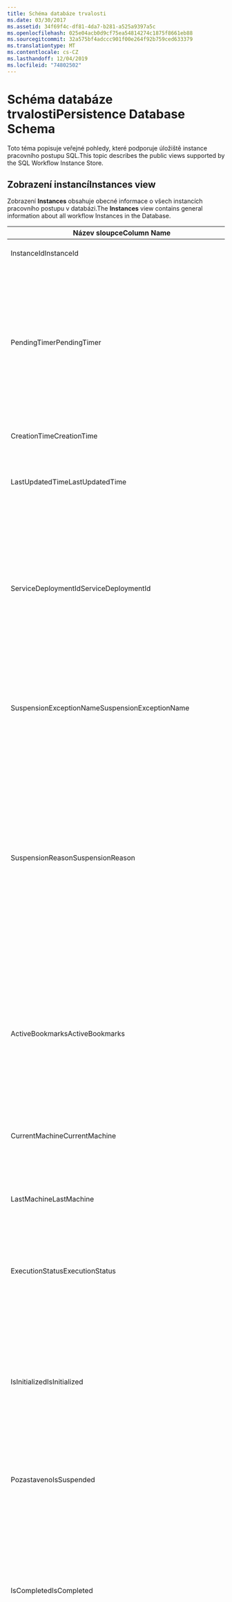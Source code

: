 ```yaml
---
title: Schéma databáze trvalosti
ms.date: 03/30/2017
ms.assetid: 34f69f4c-df81-4da7-b281-a525a9397a5c
ms.openlocfilehash: 025e04acb0d9cf75ea54814274c1875f8661eb88
ms.sourcegitcommit: 32a575bf4adccc901f00e264f92b759ced633379
ms.translationtype: MT
ms.contentlocale: cs-CZ
ms.lasthandoff: 12/04/2019
ms.locfileid: "74802502"
---
```

# <a name="persistence-database-schema"></a><span data-ttu-id="5fab0-102">Schéma databáze trvalosti</span><span class="sxs-lookup"><span data-stu-id="5fab0-102">Persistence Database Schema</span></span>
<span data-ttu-id="5fab0-103">Toto téma popisuje veřejné pohledy, které podporuje úložiště instance pracovního postupu SQL.</span><span class="sxs-lookup"><span data-stu-id="5fab0-103">This topic describes the public views supported by the SQL Workflow Instance Store.</span></span>  
  
## <a name="instances-view"></a><span data-ttu-id="5fab0-104">Zobrazení instancí</span><span class="sxs-lookup"><span data-stu-id="5fab0-104">Instances view</span></span>  
 <span data-ttu-id="5fab0-105">Zobrazení **Instances** obsahuje obecné informace o všech instancích pracovního postupu v databázi.</span><span class="sxs-lookup"><span data-stu-id="5fab0-105">The **Instances** view contains general information about all workflow Instances in the Database.</span></span>  
  
|<span data-ttu-id="5fab0-106">Název sloupce</span><span class="sxs-lookup"><span data-stu-id="5fab0-106">Column Name</span></span>|<span data-ttu-id="5fab0-107">Typ sloupce</span><span class="sxs-lookup"><span data-stu-id="5fab0-107">Column Type</span></span>|<span data-ttu-id="5fab0-108">Popis</span><span class="sxs-lookup"><span data-stu-id="5fab0-108">Description</span></span>|  
|-----------------|-----------------|-----------------|  
|<span data-ttu-id="5fab0-109">InstanceId</span><span class="sxs-lookup"><span data-stu-id="5fab0-109">InstanceId</span></span>|<span data-ttu-id="5fab0-110">uniqueidentifier</span><span class="sxs-lookup"><span data-stu-id="5fab0-110">UniqueIdentifier</span></span>|<span data-ttu-id="5fab0-111">ID instance pracovního postupu</span><span class="sxs-lookup"><span data-stu-id="5fab0-111">The ID of a workflow instance.</span></span>|  
|<span data-ttu-id="5fab0-112">PendingTimer</span><span class="sxs-lookup"><span data-stu-id="5fab0-112">PendingTimer</span></span>|<span data-ttu-id="5fab0-113">Datum a čas</span><span class="sxs-lookup"><span data-stu-id="5fab0-113">DateTime</span></span>|<span data-ttu-id="5fab0-114">Indikuje, že je pracovní postup zablokovaný u aktivity zpoždění a bude obnoven po vypršení platnosti časovače.</span><span class="sxs-lookup"><span data-stu-id="5fab0-114">Indicates that the workflow is blocked on a Delay activity and will be resumed after the timer expires.</span></span> <span data-ttu-id="5fab0-115">Tato hodnota může být null, pokud pracovní postup není blokovaný čekáním na vypršení platnosti časovače.</span><span class="sxs-lookup"><span data-stu-id="5fab0-115">This value can be null if the workflow is not blocked waiting on a timer to expire.</span></span>|  
|<span data-ttu-id="5fab0-116">CreationTime</span><span class="sxs-lookup"><span data-stu-id="5fab0-116">CreationTime</span></span>|<span data-ttu-id="5fab0-117">Datum a čas</span><span class="sxs-lookup"><span data-stu-id="5fab0-117">DateTime</span></span>|<span data-ttu-id="5fab0-118">Určuje, kdy byl pracovní postup vytvořen.</span><span class="sxs-lookup"><span data-stu-id="5fab0-118">Indicates when the workflow was created.</span></span>|  
|<span data-ttu-id="5fab0-119">LastUpdatedTime</span><span class="sxs-lookup"><span data-stu-id="5fab0-119">LastUpdatedTime</span></span>|<span data-ttu-id="5fab0-120">Datum a čas</span><span class="sxs-lookup"><span data-stu-id="5fab0-120">DateTime</span></span>|<span data-ttu-id="5fab0-121">Označuje čas, kdy byl pracovní postup naposledy trvale uložen do databáze.</span><span class="sxs-lookup"><span data-stu-id="5fab0-121">Indicates the last time that the workflow was persisted to the database.</span></span>|  
|<span data-ttu-id="5fab0-122">ServiceDeploymentId</span><span class="sxs-lookup"><span data-stu-id="5fab0-122">ServiceDeploymentId</span></span>|<span data-ttu-id="5fab0-123">BigInt</span><span class="sxs-lookup"><span data-stu-id="5fab0-123">BigInt</span></span>|<span data-ttu-id="5fab0-124">Slouží jako cizí klíč k zobrazení [ServiceDeployments].</span><span class="sxs-lookup"><span data-stu-id="5fab0-124">Acts as a foreign key to the [ServiceDeployments] view.</span></span> <span data-ttu-id="5fab0-125">Pokud je aktuální instance pracovního postupu instancí služby hostované na webu, pak má tento sloupec hodnotu, v opačném případě je nastavená na hodnotu NULL.</span><span class="sxs-lookup"><span data-stu-id="5fab0-125">If the current workflow instance is an instance of a web-hosted service, then this column has a value, otherwise it is set to NULL.</span></span>|  
|<span data-ttu-id="5fab0-126">SuspensionExceptionName</span><span class="sxs-lookup"><span data-stu-id="5fab0-126">SuspensionExceptionName</span></span>|<span data-ttu-id="5fab0-127">Nvarchar(450)</span><span class="sxs-lookup"><span data-stu-id="5fab0-127">Nvarchar(450)</span></span>|<span data-ttu-id="5fab0-128">Určuje typ výjimky (např. InvalidOperationException), která způsobila pozastavení pracovního postupu.</span><span class="sxs-lookup"><span data-stu-id="5fab0-128">Indicates the type of exception (e.g. InvalidOperationException) that caused the workflow to suspend.</span></span>|  
|<span data-ttu-id="5fab0-129">SuspensionReason</span><span class="sxs-lookup"><span data-stu-id="5fab0-129">SuspensionReason</span></span>|<span data-ttu-id="5fab0-130">Nvarchar (max)</span><span class="sxs-lookup"><span data-stu-id="5fab0-130">Nvarchar(max)</span></span>|<span data-ttu-id="5fab0-131">Indikuje, proč se instance pracovního postupu pozastavila.</span><span class="sxs-lookup"><span data-stu-id="5fab0-131">Indicates why the Workflow Instance was suspended.</span></span> <span data-ttu-id="5fab0-132">Pokud výjimka způsobila pozastavení instance, pak tento sloupec obsahuje zprávu spojenou s výjimkou.</span><span class="sxs-lookup"><span data-stu-id="5fab0-132">If an exception caused the instance to suspend, then this column contains the message associated with the exception.</span></span><br /><br /> <span data-ttu-id="5fab0-133">Pokud byla instance ručně pozastavena, pak tento sloupec obsahuje důvod uživatele určený k pozastavení instance.</span><span class="sxs-lookup"><span data-stu-id="5fab0-133">If the instance was manually suspended, then this column contains the user-specified reason for suspending the instance.</span></span>|  
|<span data-ttu-id="5fab0-134">ActiveBookmarks</span><span class="sxs-lookup"><span data-stu-id="5fab0-134">ActiveBookmarks</span></span>|<span data-ttu-id="5fab0-135">Nvarchar (max)</span><span class="sxs-lookup"><span data-stu-id="5fab0-135">Nvarchar(max)</span></span>|<span data-ttu-id="5fab0-136">Pokud je instance pracovního postupu nečinná, tato vlastnost indikuje, na kterých záložkách je instance zablokovaná.</span><span class="sxs-lookup"><span data-stu-id="5fab0-136">If the workflow Instance is Idle, this property indicates what bookmarks the instance is blocked on.</span></span> <span data-ttu-id="5fab0-137">Pokud instance není nečinná, je tento sloupec NULL.</span><span class="sxs-lookup"><span data-stu-id="5fab0-137">If the Instance is not idle, then this column is NULL.</span></span>|  
|<span data-ttu-id="5fab0-138">CurrentMachine</span><span class="sxs-lookup"><span data-stu-id="5fab0-138">CurrentMachine</span></span>|<span data-ttu-id="5fab0-139">nvarchar (128)</span><span class="sxs-lookup"><span data-stu-id="5fab0-139">Nvarchar(128)</span></span>|<span data-ttu-id="5fab0-140">Označuje, že název počítače v současné době má instanci pracovního postupu načtenou v paměti.</span><span class="sxs-lookup"><span data-stu-id="5fab0-140">Indicates the name of the computer currently has the workflow Instance loaded in memory.</span></span>|  
|<span data-ttu-id="5fab0-141">LastMachine</span><span class="sxs-lookup"><span data-stu-id="5fab0-141">LastMachine</span></span>|<span data-ttu-id="5fab0-142">Nvarchar(450)</span><span class="sxs-lookup"><span data-stu-id="5fab0-142">Nvarchar(450)</span></span>|<span data-ttu-id="5fab0-143">Označuje poslední počítač, který načte instanci pracovního postupu.</span><span class="sxs-lookup"><span data-stu-id="5fab0-143">Indicates the last computer that loaded the workflow instance.</span></span>|  
|<span data-ttu-id="5fab0-144">ExecutionStatus</span><span class="sxs-lookup"><span data-stu-id="5fab0-144">ExecutionStatus</span></span>|<span data-ttu-id="5fab0-145">Nvarchar(450)</span><span class="sxs-lookup"><span data-stu-id="5fab0-145">Nvarchar(450)</span></span>|<span data-ttu-id="5fab0-146">Určuje aktuální stav provádění pracovního postupu.</span><span class="sxs-lookup"><span data-stu-id="5fab0-146">Indicates the current execution state of the Workflow.</span></span> <span data-ttu-id="5fab0-147">Mezi možné stavy patří **provádění**, **nečinné**, **Uzavřeno**.</span><span class="sxs-lookup"><span data-stu-id="5fab0-147">Possible states include **Executing**, **Idle**, **Closed**.</span></span>|  
|<span data-ttu-id="5fab0-148">IsInitialized</span><span class="sxs-lookup"><span data-stu-id="5fab0-148">IsInitialized</span></span>|<span data-ttu-id="5fab0-149">bit</span><span class="sxs-lookup"><span data-stu-id="5fab0-149">Bit</span></span>|<span data-ttu-id="5fab0-150">Označuje, zda instance pracovního postupu byla inicializována.</span><span class="sxs-lookup"><span data-stu-id="5fab0-150">Indicates whether the workflow instance has been initialized.</span></span> <span data-ttu-id="5fab0-151">Inicializovaná instance pracovního postupu je instance pracovního postupu, která byla alespoň jednou trvalá.</span><span class="sxs-lookup"><span data-stu-id="5fab0-151">An initialized workflow instance is a workflow instance that has been persisted at least once.</span></span>|  
|<span data-ttu-id="5fab0-152">Pozastaveno</span><span class="sxs-lookup"><span data-stu-id="5fab0-152">IsSuspended</span></span>|<span data-ttu-id="5fab0-153">bit</span><span class="sxs-lookup"><span data-stu-id="5fab0-153">Bit</span></span>|<span data-ttu-id="5fab0-154">Označuje, zda byla instance pracovního postupu pozastavena.</span><span class="sxs-lookup"><span data-stu-id="5fab0-154">Indicates whether the workflow instance has been suspended.</span></span>|  
|<span data-ttu-id="5fab0-155">IsCompleted</span><span class="sxs-lookup"><span data-stu-id="5fab0-155">IsCompleted</span></span>|<span data-ttu-id="5fab0-156">bit</span><span class="sxs-lookup"><span data-stu-id="5fab0-156">Bit</span></span>|<span data-ttu-id="5fab0-157">Označuje, zda byla instance pracovního postupu dokončena.</span><span class="sxs-lookup"><span data-stu-id="5fab0-157">Indicates whether the Workflow Instance has finished executing.</span></span> <span data-ttu-id="5fab0-158">**Poznámka:**  IIF vlastnost **InstanceCompletionAction** je nastavená na **DeleteAll**, instance se po dokončení odeberou ze zobrazení.</span><span class="sxs-lookup"><span data-stu-id="5fab0-158">**Note:**  Iif the **InstanceCompletionAction** property is set to **DeleteAll**, the instances are removed from the view upon completion.</span></span>|  
|<span data-ttu-id="5fab0-159">EncodingOption</span><span class="sxs-lookup"><span data-stu-id="5fab0-159">EncodingOption</span></span>|<span data-ttu-id="5fab0-160">TinyInt</span><span class="sxs-lookup"><span data-stu-id="5fab0-160">TinyInt</span></span>|<span data-ttu-id="5fab0-161">Popisuje kódování používané k serializaci vlastností dat.</span><span class="sxs-lookup"><span data-stu-id="5fab0-161">Describes the encoding used to serialize the data properties.</span></span><br /><br /> <span data-ttu-id="5fab0-162">-0 – bez kódování</span><span class="sxs-lookup"><span data-stu-id="5fab0-162">-   0 – No encoding</span></span><br /><span data-ttu-id="5fab0-163">-1 – GzipStream</span><span class="sxs-lookup"><span data-stu-id="5fab0-163">-   1 – GzipStream</span></span>|  
|<span data-ttu-id="5fab0-164">ReadWritePrimitiveDataProperties</span><span class="sxs-lookup"><span data-stu-id="5fab0-164">ReadWritePrimitiveDataProperties</span></span>|<span data-ttu-id="5fab0-165">Varbinary (max)</span><span class="sxs-lookup"><span data-stu-id="5fab0-165">Varbinary(max)</span></span>|<span data-ttu-id="5fab0-166">Obsahuje vlastnosti dat serializované instance, které budou poskytnuty zpět do modulu runtime pracovního postupu při načtení instance.</span><span class="sxs-lookup"><span data-stu-id="5fab0-166">Contains serialized instance data properties that will be provided back to the workflow Runtime when the instance is loaded.</span></span><br /><br /> <span data-ttu-id="5fab0-167">Každá primitivní vlastnost je nativní typ CLR, což znamená, že k deserializaci objektu BLOB nejsou potřeba žádná speciální sestavení.</span><span class="sxs-lookup"><span data-stu-id="5fab0-167">Each primitive property is a native CLR type, which means that no special assemblies are needed to deserialize the blob.</span></span>|  
|<span data-ttu-id="5fab0-168">WriteOnlyPrimitiveDataProperties</span><span class="sxs-lookup"><span data-stu-id="5fab0-168">WriteOnlyPrimitiveDataProperties</span></span>|<span data-ttu-id="5fab0-169">Varbinary (max)</span><span class="sxs-lookup"><span data-stu-id="5fab0-169">Varbinary(max)</span></span>|<span data-ttu-id="5fab0-170">Obsahuje vlastnosti dat serializované instance, které se při načtení instance neposkytují zpět do modulu runtime pracovního postupu.</span><span class="sxs-lookup"><span data-stu-id="5fab0-170">Contains serialized instance data properties that are not provided back to the workflow runtime when the instance is loaded.</span></span><br /><br /> <span data-ttu-id="5fab0-171">Každá primitivní vlastnost je nativní typ CLR, což znamená, že k deserializaci objektu BLOB nejsou potřeba žádná speciální sestavení.</span><span class="sxs-lookup"><span data-stu-id="5fab0-171">Each primitive property is a native CLR type, which means that no special assemblies are needed to deserialize the blob.</span></span>|  
|<span data-ttu-id="5fab0-172">ReadWriteComplexDataProperties</span><span class="sxs-lookup"><span data-stu-id="5fab0-172">ReadWriteComplexDataProperties</span></span>|<span data-ttu-id="5fab0-173">Varbinary (max)</span><span class="sxs-lookup"><span data-stu-id="5fab0-173">Varbinary(max)</span></span>|<span data-ttu-id="5fab0-174">Obsahuje vlastnosti dat serializované instance, které budou poskytnuty zpět do modulu runtime pracovního postupu při načtení instance.</span><span class="sxs-lookup"><span data-stu-id="5fab0-174">Contains serialized instance data properties that will be provided back to the workflow runtime when the instance is loaded.</span></span><br /><br /> <span data-ttu-id="5fab0-175">Odserializátor by vyžadoval znalost všech typů objektů uložených v tomto objektu BLOB.</span><span class="sxs-lookup"><span data-stu-id="5fab0-175">A deserializer would require knowledge of all object types stored in this blob.</span></span>|  
|<span data-ttu-id="5fab0-176">WriteOnlyComplexDataProperties</span><span class="sxs-lookup"><span data-stu-id="5fab0-176">WriteOnlyComplexDataProperties</span></span>|<span data-ttu-id="5fab0-177">Varbinary (max)</span><span class="sxs-lookup"><span data-stu-id="5fab0-177">Varbinary(max)</span></span>|<span data-ttu-id="5fab0-178">Obsahuje vlastnosti dat serializované instance, které se při načtení instance neposkytují zpět do modulu runtime pracovního postupu.</span><span class="sxs-lookup"><span data-stu-id="5fab0-178">Contains serialized instance data properties that are not provided back to the workflow runtime when the instance is loaded.</span></span><br /><br /> <span data-ttu-id="5fab0-179">Odserializátor by vyžadoval znalost všech typů objektů uložených v tomto objektu BLOB.</span><span class="sxs-lookup"><span data-stu-id="5fab0-179">A deserializer would require knowledge of all object types stored in this blob.</span></span>|  
|<span data-ttu-id="5fab0-180">IdentityName</span><span class="sxs-lookup"><span data-stu-id="5fab0-180">IdentityName</span></span>|<span data-ttu-id="5fab0-181">Nvarchar (max)</span><span class="sxs-lookup"><span data-stu-id="5fab0-181">Nvarchar(max)</span></span>|<span data-ttu-id="5fab0-182">Název definice pracovního postupu</span><span class="sxs-lookup"><span data-stu-id="5fab0-182">The name of the workflow definition.</span></span>|  
|<span data-ttu-id="5fab0-183">IdentityPackage</span><span class="sxs-lookup"><span data-stu-id="5fab0-183">IdentityPackage</span></span>|<span data-ttu-id="5fab0-184">Nvarchar (max)</span><span class="sxs-lookup"><span data-stu-id="5fab0-184">Nvarchar(max)</span></span>|<span data-ttu-id="5fab0-185">Informace o balíčku, které byly zadány v době, kdy byl pracovní postup vytvořen (například název sestavení).</span><span class="sxs-lookup"><span data-stu-id="5fab0-185">The package information given when the workflow was created (such as the assembly name).</span></span>|  
|<span data-ttu-id="5fab0-186">Sestavit</span><span class="sxs-lookup"><span data-stu-id="5fab0-186">Build</span></span>|<span data-ttu-id="5fab0-187">BigInt</span><span class="sxs-lookup"><span data-stu-id="5fab0-187">BigInt</span></span>|<span data-ttu-id="5fab0-188">Číslo sestavení verze pracovního postupu</span><span class="sxs-lookup"><span data-stu-id="5fab0-188">The build number of the workflow version.</span></span>|  
|<span data-ttu-id="5fab0-189">Závažná</span><span class="sxs-lookup"><span data-stu-id="5fab0-189">Major</span></span>|<span data-ttu-id="5fab0-190">BigInt</span><span class="sxs-lookup"><span data-stu-id="5fab0-190">BigInt</span></span>|<span data-ttu-id="5fab0-191">Hlavní číslo verze pracovního postupu.</span><span class="sxs-lookup"><span data-stu-id="5fab0-191">The major number of the workflow version.</span></span>|  
|<span data-ttu-id="5fab0-192">Méně závažná</span><span class="sxs-lookup"><span data-stu-id="5fab0-192">Minor</span></span>|<span data-ttu-id="5fab0-193">BigInt</span><span class="sxs-lookup"><span data-stu-id="5fab0-193">BigInt</span></span>|<span data-ttu-id="5fab0-194">Vedlejší číslo verze pracovního postupu</span><span class="sxs-lookup"><span data-stu-id="5fab0-194">The minor number of the workflow version.</span></span>|  
|<span data-ttu-id="5fab0-195">Revize</span><span class="sxs-lookup"><span data-stu-id="5fab0-195">Revision</span></span>|<span data-ttu-id="5fab0-196">BigInt</span><span class="sxs-lookup"><span data-stu-id="5fab0-196">BigInt</span></span>|<span data-ttu-id="5fab0-197">Číslo revize verze pracovního postupu</span><span class="sxs-lookup"><span data-stu-id="5fab0-197">The revision number of the workflow version.</span></span>|  
  
> [!CAUTION]
> <span data-ttu-id="5fab0-198">Zobrazení **Instances** obsahuje také aktivační událost DELETE.</span><span class="sxs-lookup"><span data-stu-id="5fab0-198">The **Instances** view also contains a Delete trigger.</span></span> <span data-ttu-id="5fab0-199">Uživatelé s příslušnými oprávněními mohou provádět příkazy odstranit pro toto zobrazení, které bude nuceně odebrat instance pracovního postupu z databáze.</span><span class="sxs-lookup"><span data-stu-id="5fab0-199">Users with the appropriate permissions can execute delete statements against this view that will forcefully remove workflow Instances from the Database.</span></span> <span data-ttu-id="5fab0-200">Doporučujeme odstranit přímo ze zobrazení jako poslední, protože odstranění instance z pod modulem runtime pracovního postupu by mohlo vést k nezamýšleným důsledkům.</span><span class="sxs-lookup"><span data-stu-id="5fab0-200">We recommend deleting directly from the view only as a last resort because deleting an instance from underneath the workflow runtime could result in unintended consequences.</span></span> <span data-ttu-id="5fab0-201">Místo toho použijte koncový bod správy instancí pracovního postupu, aby modul runtime pracovního postupu ukončil instanci.</span><span class="sxs-lookup"><span data-stu-id="5fab0-201">Instead, use the Workflow Instance Management Endpoint to have the workflow runtime terminate the instance.</span></span> <span data-ttu-id="5fab0-202">Pokud chcete ze zobrazení odstranit velký počet instancí, ujistěte se, že neexistují žádné aktivní moduly runtime, které by mohly na těchto instancích pracovat.</span><span class="sxs-lookup"><span data-stu-id="5fab0-202">If you want to delete a large number of Instances from the view, make sure there are no active runtimes that could be operating on these instances.</span></span>  
  
## <a name="servicedeployments-view"></a><span data-ttu-id="5fab0-203">Zobrazení ServiceDeployments</span><span class="sxs-lookup"><span data-stu-id="5fab0-203">ServiceDeployments view</span></span>  
 <span data-ttu-id="5fab0-204">Zobrazení **ServiceDeployments** obsahuje informace o nasazení pro všechny webové služby (služba IIS/was) hostované služby pracovního postupu.</span><span class="sxs-lookup"><span data-stu-id="5fab0-204">The **ServiceDeployments** view contains deployment information for all Web (IIS/WAS) hosted workflow services.</span></span> <span data-ttu-id="5fab0-205">Každá instance pracovního postupu, která je hostitelem webu, bude obsahovat **ServiceDeploymentId** , který odkazuje na řádek v tomto zobrazení.</span><span class="sxs-lookup"><span data-stu-id="5fab0-205">Each workflow instance that is Web-hosted will contain a **ServiceDeploymentId** that refers to a row in this view.</span></span>  
  
|<span data-ttu-id="5fab0-206">Název sloupce</span><span class="sxs-lookup"><span data-stu-id="5fab0-206">Column Name</span></span>|<span data-ttu-id="5fab0-207">Typ sloupce</span><span class="sxs-lookup"><span data-stu-id="5fab0-207">Column Type</span></span>|<span data-ttu-id="5fab0-208">Popis</span><span class="sxs-lookup"><span data-stu-id="5fab0-208">Description</span></span>|  
|-----------------|-----------------|-----------------|  
|<span data-ttu-id="5fab0-209">ServiceDeploymentId</span><span class="sxs-lookup"><span data-stu-id="5fab0-209">ServiceDeploymentId</span></span>|<span data-ttu-id="5fab0-210">BigInt</span><span class="sxs-lookup"><span data-stu-id="5fab0-210">BigInt</span></span>|<span data-ttu-id="5fab0-211">Primární klíč pro toto zobrazení</span><span class="sxs-lookup"><span data-stu-id="5fab0-211">The primary key for this view.</span></span>|  
|<span data-ttu-id="5fab0-212">SiteName</span><span class="sxs-lookup"><span data-stu-id="5fab0-212">SiteName</span></span>|<span data-ttu-id="5fab0-213">Nvarchar (max)</span><span class="sxs-lookup"><span data-stu-id="5fab0-213">Nvarchar(max)</span></span>|<span data-ttu-id="5fab0-214">Představuje název webu, který obsahuje službu pracovního postupu (například **výchozí web**).</span><span class="sxs-lookup"><span data-stu-id="5fab0-214">Represents the name of the site that contains the workflow service (e.g. **Default Web Site**).</span></span>|  
|<span data-ttu-id="5fab0-215">RelativeServicePath</span><span class="sxs-lookup"><span data-stu-id="5fab0-215">RelativeServicePath</span></span>|<span data-ttu-id="5fab0-216">Nvarchar (max)</span><span class="sxs-lookup"><span data-stu-id="5fab0-216">Nvarchar(max)</span></span>|<span data-ttu-id="5fab0-217">Představuje virtuální cestu relativní k lokalitě, která odkazuje na službu pracovního postupu.</span><span class="sxs-lookup"><span data-stu-id="5fab0-217">Represents the virtual path relative to the site that points to the workflow service.</span></span> <span data-ttu-id="5fab0-218">například.  **/app1/PurchaseOrderService.svc**).</span><span class="sxs-lookup"><span data-stu-id="5fab0-218">(e.g.  **/app1/PurchaseOrderService.svc**).</span></span>|  
|<span data-ttu-id="5fab0-219">RelativeApplicationPath</span><span class="sxs-lookup"><span data-stu-id="5fab0-219">RelativeApplicationPath</span></span>|<span data-ttu-id="5fab0-220">Nvarchar (max)</span><span class="sxs-lookup"><span data-stu-id="5fab0-220">Nvarchar(max)</span></span>|<span data-ttu-id="5fab0-221">Představuje virtuální cestu relativní k lokalitě, která odkazuje na aplikaci, která obsahuje službu pracovního postupu.</span><span class="sxs-lookup"><span data-stu-id="5fab0-221">Represents the virtual path relative to the site that points to an application that contains the workflow service.</span></span> <span data-ttu-id="5fab0-222">(např. **/app1**).</span><span class="sxs-lookup"><span data-stu-id="5fab0-222">(e.g. **/app1**).</span></span>|  
|<span data-ttu-id="5fab0-223">ServiceName</span><span class="sxs-lookup"><span data-stu-id="5fab0-223">ServiceName</span></span>|<span data-ttu-id="5fab0-224">Nvarchar (max)</span><span class="sxs-lookup"><span data-stu-id="5fab0-224">Nvarchar(max)</span></span>|<span data-ttu-id="5fab0-225">Představuje název služby pracovního postupu.</span><span class="sxs-lookup"><span data-stu-id="5fab0-225">Represents the name of the workflow Service.</span></span> <span data-ttu-id="5fab0-226">(např. **PurchaseOrderService**).</span><span class="sxs-lookup"><span data-stu-id="5fab0-226">(e.g. **PurchaseOrderService**).</span></span>|  
|<span data-ttu-id="5fab0-227">ServiceNamespace</span><span class="sxs-lookup"><span data-stu-id="5fab0-227">ServiceNamespace</span></span>|<span data-ttu-id="5fab0-228">Nvarchar (max)</span><span class="sxs-lookup"><span data-stu-id="5fab0-228">Nvarchar(max)</span></span>|<span data-ttu-id="5fab0-229">Představuje obor názvů služby pracovního postupu.</span><span class="sxs-lookup"><span data-stu-id="5fab0-229">Represents the namespace of the workflow Service.</span></span> <span data-ttu-id="5fab0-230">(např. **spolecnost**).</span><span class="sxs-lookup"><span data-stu-id="5fab0-230">(e.g. **MyCompany**).</span></span>|  
  
 <span data-ttu-id="5fab0-231">Zobrazení ServiceDeployments obsahuje také aktivační událost DELETE.</span><span class="sxs-lookup"><span data-stu-id="5fab0-231">The ServiceDeployments View also contains a Delete trigger.</span></span> <span data-ttu-id="5fab0-232">Uživatelé s příslušnými oprávněními mohou spustit příkazy odstranit v tomto zobrazení a odebrat tak položky ServiceDeployment z databáze.</span><span class="sxs-lookup"><span data-stu-id="5fab0-232">Users with the appropriate permissions can execute delete statements against this view to remove ServiceDeployment entries from the Database.</span></span> <span data-ttu-id="5fab0-233">Všimněte si, že:</span><span class="sxs-lookup"><span data-stu-id="5fab0-233">Note that:</span></span>  
  
1. <span data-ttu-id="5fab0-234">Odstranění položek z tohoto zobrazení je nákladné, protože před provedením této operace musí být uzamčena celá databáze.</span><span class="sxs-lookup"><span data-stu-id="5fab0-234">Deleting entries from this view is costly since the entire Database must be locked prior to performing this operation.</span></span> <span data-ttu-id="5fab0-235">To je nezbytné, aby se zabránilo situaci, kdy by mohla instance pracovního postupu odkazovat na neexistující položku ServiceDeployment.</span><span class="sxs-lookup"><span data-stu-id="5fab0-235">This is necessary to avoid the scenario where a workflow Instance could refer to a non-existent ServiceDeployment entry.</span></span> <span data-ttu-id="5fab0-236">Odstranit z tohoto zobrazení pouze během doby mimo špičku nebo okna údržby.</span><span class="sxs-lookup"><span data-stu-id="5fab0-236">Delete from this view only during down times / maintenance windows.</span></span>  
  
2. <span data-ttu-id="5fab0-237">Při každém pokusu o odstranění řádku ServiceDeployment, na který se odkazuje pomocí položek v zobrazení **Instances** , dojde k tomu, že nebudete mít za následek no-op.</span><span class="sxs-lookup"><span data-stu-id="5fab0-237">Any attempt to delete a ServiceDeployment row which is referenced to by entries in the **Instances** view will result in a no-op.</span></span> <span data-ttu-id="5fab0-238">ServiceDeployment řádky můžete odstranit pouze s nulovými odkazy.</span><span class="sxs-lookup"><span data-stu-id="5fab0-238">You can only delete ServiceDeployment rows with zero references.</span></span>  
  
## <a name="instancepromotedproperties-view"></a><span data-ttu-id="5fab0-239">Zobrazení InstancePromotedProperties</span><span class="sxs-lookup"><span data-stu-id="5fab0-239">InstancePromotedProperties view</span></span>  
 <span data-ttu-id="5fab0-240">Zobrazení **InstancePromotedProperties** obsahuje informace pro všechny propagované vlastnosti, které jsou určeny uživatelem.</span><span class="sxs-lookup"><span data-stu-id="5fab0-240">The **InstancePromotedProperties** view contains information for all the promoted properties that are specified by the user.</span></span> <span data-ttu-id="5fab0-241">Propagovaná vlastnost je funkce jako vlastnost první třídy, kterou může uživatel použít v dotazech k načtení instancí.</span><span class="sxs-lookup"><span data-stu-id="5fab0-241">A promoted property functions as a first-class property, which a user can use in queries to retrieve instances.</span></span>  <span data-ttu-id="5fab0-242">Uživatel například může přidat povýšení PurchaseOrder, která vždy uloží náklady Objednávky do sloupce **hodnota1** .</span><span class="sxs-lookup"><span data-stu-id="5fab0-242">For example, a user could add a PurchaseOrder promotion which always stores the cost of an order in the **Value1** column.</span></span> <span data-ttu-id="5fab0-243">To umožní uživateli dotazovat se na všechny nákupní objednávky, jejichž náklady přesahují určitou hodnotu.</span><span class="sxs-lookup"><span data-stu-id="5fab0-243">This would enable a user to query for all purchase orders whose cost exceeds a certain value.</span></span>  
  
|<span data-ttu-id="5fab0-244">Typ sloupce</span><span class="sxs-lookup"><span data-stu-id="5fab0-244">Column Type</span></span>|<span data-ttu-id="5fab0-245">Typ sloupce</span><span class="sxs-lookup"><span data-stu-id="5fab0-245">Column Type</span></span>|<span data-ttu-id="5fab0-246">Popis</span><span class="sxs-lookup"><span data-stu-id="5fab0-246">Description</span></span>|  
|-|-|-|  
|<span data-ttu-id="5fab0-247">InstanceId</span><span class="sxs-lookup"><span data-stu-id="5fab0-247">InstanceId</span></span>|<span data-ttu-id="5fab0-248">uniqueidentifier</span><span class="sxs-lookup"><span data-stu-id="5fab0-248">UniqueIdentifier</span></span>|<span data-ttu-id="5fab0-249">ID instance pracovního postupu</span><span class="sxs-lookup"><span data-stu-id="5fab0-249">The ID of the Workflow Instance</span></span>|  
|<span data-ttu-id="5fab0-250">EncodingOption</span><span class="sxs-lookup"><span data-stu-id="5fab0-250">EncodingOption</span></span>|<span data-ttu-id="5fab0-251">TinyInt</span><span class="sxs-lookup"><span data-stu-id="5fab0-251">TinyInt</span></span>|<span data-ttu-id="5fab0-252">Popisuje kódování používané k serializaci propagovaných binárních vlastností.</span><span class="sxs-lookup"><span data-stu-id="5fab0-252">Describes the encoding used to serialize the promoted binary properties.</span></span><br /><br /> <span data-ttu-id="5fab0-253">-0 – bez kódování</span><span class="sxs-lookup"><span data-stu-id="5fab0-253">-   0 – No encoding</span></span><br /><span data-ttu-id="5fab0-254">-   1 – GZipStream</span><span class="sxs-lookup"><span data-stu-id="5fab0-254">-   1 – GZipStream</span></span>|  
|<span data-ttu-id="5fab0-255">Povýšení</span><span class="sxs-lookup"><span data-stu-id="5fab0-255">PromotionName</span></span>|<span data-ttu-id="5fab0-256">Nvarchar(400)</span><span class="sxs-lookup"><span data-stu-id="5fab0-256">Nvarchar(400)</span></span>|<span data-ttu-id="5fab0-257">Název propagačního povýšení přidruženého k této instanci.</span><span class="sxs-lookup"><span data-stu-id="5fab0-257">The name of the Promotion associated with this instance.</span></span> <span data-ttu-id="5fab0-258">K přidání kontextu do obecných sloupců v tomto řádku je potřeba povýšení.</span><span class="sxs-lookup"><span data-stu-id="5fab0-258">The PromotionName is needed to add context to the generic columns in this row.</span></span><br /><br /> <span data-ttu-id="5fab0-259">Například povýšení PurchaseOrder by mohlo znamenat, že hodnota1 obsahuje náklady na objednávku, hodnota2 obsahuje jméno zákazníka, který objednávku zadal, hodnota 3 obsahuje adresu zákazníka atd.</span><span class="sxs-lookup"><span data-stu-id="5fab0-259">For example, a PromotionName of PurchaseOrder could indicate that Value1 contains the cost of the order, Value2 contains the name of the customer who placed the order, Value 3 contains the address of the customer, and so on.</span></span>|  
|<span data-ttu-id="5fab0-260">Hodnota [1-32]</span><span class="sxs-lookup"><span data-stu-id="5fab0-260">Value[1-32]</span></span>|<span data-ttu-id="5fab0-261">Hodnotu SqlVariant</span><span class="sxs-lookup"><span data-stu-id="5fab0-261">SqlVariant</span></span>|<span data-ttu-id="5fab0-262">Hodnota [1-32] obsahuje hodnoty, které mohou být uloženy ve sloupci hodnotu SqlVariant.</span><span class="sxs-lookup"><span data-stu-id="5fab0-262">Value[1-32] contains values that can be stored in a SqlVariant column.</span></span> <span data-ttu-id="5fab0-263">Jedna propagační akce nemůže obsahovat více než 32 SqlVariants.</span><span class="sxs-lookup"><span data-stu-id="5fab0-263">A single promotion cannot contain more than 32 SqlVariants.</span></span>|  
|<span data-ttu-id="5fab0-264">Hodnota [33-64]</span><span class="sxs-lookup"><span data-stu-id="5fab0-264">Value[33-64]</span></span>|<span data-ttu-id="5fab0-265">Varbinary (max)</span><span class="sxs-lookup"><span data-stu-id="5fab0-265">Varbinary(max)</span></span>|<span data-ttu-id="5fab0-266">Hodnota [33-64] obsahuje serializované hodnoty. Například Value33 může obsahovat JPEG položky, která se kupuje.</span><span class="sxs-lookup"><span data-stu-id="5fab0-266">Value[33-64] contains serialized values.For instance, Value33 could contain a JPEG of an item being purchased.</span></span> <span data-ttu-id="5fab0-267">Jedna propagační akce nemůže obsahovat více než 32 binárních vlastností.</span><span class="sxs-lookup"><span data-stu-id="5fab0-267">A single promotion cannot contain more than 32 binary properties</span></span>|  
  
 <span data-ttu-id="5fab0-268">Zobrazení InstancePromotedProperties je vázáno na schéma, což znamená, že uživatelé mohou přidávat indexy na jeden nebo více sloupců, aby bylo možné optimalizovat dotazy proti tomuto zobrazení.</span><span class="sxs-lookup"><span data-stu-id="5fab0-268">The InstancePromotedProperties view is schema bound, which means that users can add indices on one or more columns in order to optimize queries against this view.</span></span>  
  
> [!NOTE]
> <span data-ttu-id="5fab0-269">Indexované zobrazení vyžaduje větší úložiště a zvyšuje režijní náklady na zpracování.</span><span class="sxs-lookup"><span data-stu-id="5fab0-269">An indexed view requires more storage and adds additional processing overhead.</span></span> <span data-ttu-id="5fab0-270">Další informace najdete [v tématu zvýšení výkonu pomocí indexovaných zobrazení SQL Server 2008](https://docs.microsoft.com/previous-versions/sql/sql-server-2008/dd171921(v=sql.100)) .</span><span class="sxs-lookup"><span data-stu-id="5fab0-270">Please refer to [Improving Performance with SQL Server 2008 Indexed Views](https://docs.microsoft.com/previous-versions/sql/sql-server-2008/dd171921(v=sql.100)) for more information.</span></span>
